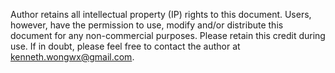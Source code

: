 Author retains all intellectual property (IP) rights to this
document. Users, however, have the permission to use, modify
and/or distribute this document for any non-commercial
purposes. Please retain this credit during use. If in doubt,
please feel free to contact the author at 
kenneth.wongwx@gmail.com.
